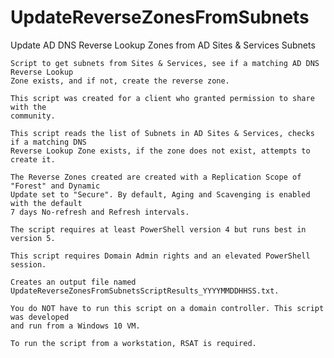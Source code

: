 # UpdateReverseZonesFromSubnets
Update AD DNS Reverse Lookup Zones from AD Sites &amp; Services Subnets

	Script to get subnets from Sites & Services, see if a matching AD DNS Reverse Lookup 
	Zone exists, and if not, create the reverse zone.

	This script was created for a client who granted permission to share with the 
	community.

	This script reads the list of Subnets in AD Sites & Services, checks if a matching DNS 
	Reverse Lookup Zone exists, if the zone does not exist, attempts to create it.
	
	The Reverse Zones created are created with a Replication Scope of "Forest" and Dynamic 
	Update set to "Secure". By default, Aging and Scavenging is enabled with the default 
	7 days No-refresh and Refresh intervals.

	The script requires at least PowerShell version 4 but runs best in version 5.

	This script requires Domain Admin rights and an elevated PowerShell session.

	Creates an output file named UpdateReverseZonesFromSubnetsScriptResults_YYYYMMDDHHSS.txt.

	You do NOT have to run this script on a domain controller. This script was developed 
	and run from a Windows 10 VM.

	To run the script from a workstation, RSAT is required.
